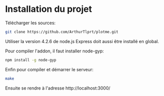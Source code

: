 # Installation du projet

Télécharger les sources:
```bash
git clone https://github.com/ArthurTlprt/plotme.git
```
Utiliser la version 4.2.6 de node.js
Express doit aussi être installé en global.

Pour compiler l'addon, il faut installer node-gyp:
```bash
npm install -g node-gyp
```

Enfin pour compiler et démarrer le serveur:
```bash
make
```

Ensuite se rendre à l'adresse http://localhost:3000/

